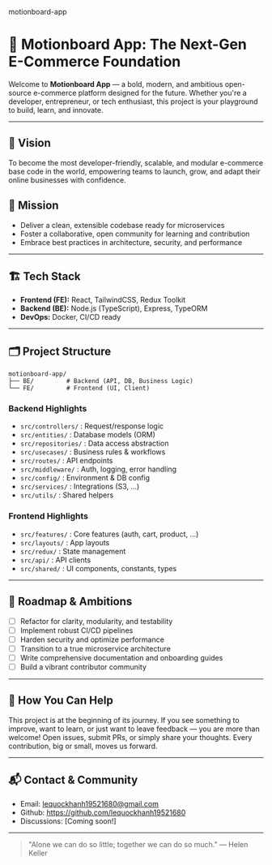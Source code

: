 motionboard-app

# 🚀 Motionboard App: The Next-Gen E-Commerce Foundation

Welcome to **Motionboard App** — a bold, modern, and ambitious open-source e-commerce platform designed for the future. Whether you're a developer, entrepreneur, or tech enthusiast, this project is your playground to build, learn, and innovate.

---

## 🌟 Vision

To become the most developer-friendly, scalable, and modular e-commerce base code in the world, empowering teams to launch, grow, and adapt their online businesses with confidence.

## 🎯 Mission

- Deliver a clean, extensible codebase ready for microservices
- Foster a collaborative, open community for learning and contribution
- Embrace best practices in architecture, security, and performance

---

## 🏗️ Tech Stack

- **Frontend (FE):** React, TailwindCSS, Redux Toolkit
- **Backend (BE):** Node.js (TypeScript), Express, TypeORM
- **DevOps:** Docker, CI/CD ready

---

## 🗂️ Project Structure

```
motionboard-app/
├── BE/         # Backend (API, DB, Business Logic)
└── FE/         # Frontend (UI, Client)
```

### Backend Highlights

- `src/controllers/` : Request/response logic
- `src/entities/` : Database models (ORM)
- `src/repositories/` : Data access abstraction
- `src/usecases/` : Business rules & workflows
- `src/routes/` : API endpoints
- `src/middleware/` : Auth, logging, error handling
- `src/config/` : Environment & DB config
- `src/services/` : Integrations (S3, ...)
- `src/utils/` : Shared helpers

### Frontend Highlights

- `src/features/` : Core features (auth, cart, product, ...)
- `src/layouts/` : App layouts
- `src/redux/` : State management
- `src/api/` : API clients
- `src/shared/` : UI components, constants, types

---

## 🚦 Roadmap & Ambitions

- [ ] Refactor for clarity, modularity, and testability
- [ ] Implement robust CI/CD pipelines
- [ ] Harden security and optimize performance
- [ ] Transition to a true microservice architecture
- [ ] Write comprehensive documentation and onboarding guides
- [ ] Build a vibrant contributor community

---

## 🤝 How You Can Help

This project is at the beginning of its journey. If you see something to improve, want to learn, or just want to leave feedback — you are more than welcome! Open issues, submit PRs, or simply share your thoughts. Every contribution, big or small, moves us forward.

---

## 📬 Contact & Community

- Email: lequockhanh19521680@gmail.com
- Github: https://github.com/lequockhanh19521680
- Discussions: [Coming soon!]

---

> "Alone we can do so little; together we can do so much." — Helen Keller
